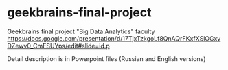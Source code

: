 # geekbrains-final-project
Geekbrains final project "Big Data Analytics" faculty
https://docs.google.com/presentation/d/17TjxTzkgoLf8QnAQrFKxfXSlOGxvDZewv0_CmFSUYps/edit#slide=id.p

Detail description is in Powerpoint files (Russian and English versions)
